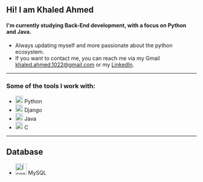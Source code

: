 ## Hi! I am Khaled Ahmed
#### I'm currently studying Back-End development, with a focus on Python and Java.
- Always updating myself and more passionate about the python ecosystem.
- If you want to contact me, you can reach me via my Gmail khaled.ahmed.1022@gmail.com or my [LinkedIn](https://www.linkedin.com/in/khaled-ahmed-02b47b28b/).
___
### Some of the tools I work with:
- <img src="https://cdn.icon-icons.com/icons2/2699/PNG/512/python_logo_icon_168886.png" alt="Ícone do Python" width="20"/> Python
- <img src="https://cdn.icon-icons.com/icons2/2107/PNG/512/file_type_django_icon_130645.png" alt="Django Icon" width="20"/> Django 
- <img src="https://cdn.iconscout.com/icon/free/png-512/java-43-569305.png" alt="Ícone do Java" width="20"/> Java
- <img src="https://cdn.icon-icons.com/icons2/2415/PNG/512/c_original_logo_icon_146611.png" alt="Ícone da Linguagem C" width="20"/> C
___
## Database
- <img src="https://cdn.icon-icons.com/icons2/2415/PNG/512/mysql_original_wordmark_logo_icon_146417.png" alt="Ícone do MySQL" width="30"/> MySQL



